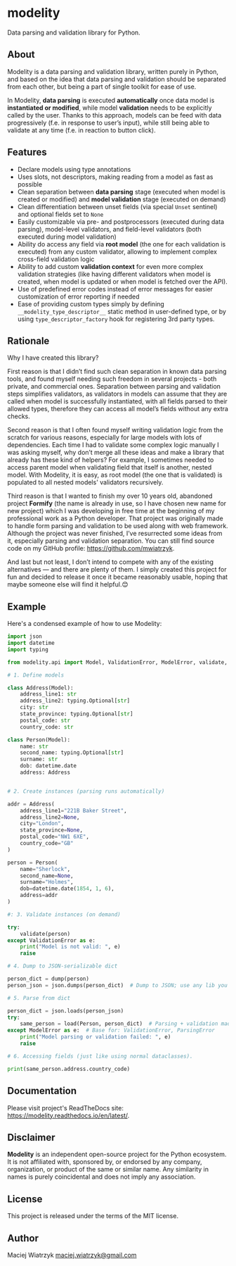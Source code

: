 # modelity

Data parsing and validation library for Python.

## About

Modelity is a data parsing and validation library, written purely in Python,
and based on the idea that data parsing and validation should be separated from
each other, but being a part of single toolkit for ease of use.

In Modelity, **data parsing** is executed **automatically** once data model is
**instantiated or modified**, while model **validation** needs to be explicitly
called by the user. Thanks to this approach, models can be feed with data
progressively (f.e. in response to user’s input), while still being able to
validate at any time (f.e. in reaction to button click).

## Features

* Declare models using type annotations
* Uses slots, not descriptors, making reading from a model as fast as possible
* Clean separation between **data parsing** stage (executed when model is
  created or modified) and **model validation** stage (executed on demand)
* Clean differentiation between unset fields (via special `Unset` sentinel) and
  optional fields set to `None`
* Easily customizable via pre- and postprocessors (executed during data
  parsing), model-level validators, and field-level validators (both executed
  during model validation)
* Ability do access any field via **root model** (the one for each validation is
  executed) from any custom validator, allowing to implement complex
  cross-field validation logic
* Ability to add custom **validation context** for even more complex validation
  strategies (like having different validators when model is created, when
  model is updated or when model is fetched over the API).
* Use of predefined error codes instead of error messages for easier
  customization of error reporting if needed
* Ease of providing custom types simply by defining
  `__modelity_type_descriptor__` static method in user-defined type, or by
  using `type_descriptor_factory` hook for registering 3rd party types.

## Rationale

Why I have created this library?

First reason is that I didn’t find such clean separation in known data parsing
tools, and found myself needing such freedom in several projects - both
private, and commercial ones. Separation between parsing and validation steps
simplifies validators, as validators in models can assume that they are called
when model is successfully instantiated, with all fields parsed to their
allowed types, therefore they can access all model’s fields without any extra
checks.

Second reason is that I often found myself writing validation logic from the
scratch for various reasons, especially for large models with lots of
dependencies. Each time I had to validate some complex logic manually I was
asking myself, why don’t merge all these ideas and make a library that already
has these kind of helpers? For example, I sometimes needed to access parent
model when validating field that itself is another, nested model. With
Modelity, it is easy, as root model (the one that is validated) is
populated to all nested models' validators recursively.

Third reason is that I wanted to finish my over 10 years old, abandoned project
**Formify** (the name is already in use, so I have chosen new name for new
project) which I was developing in free time at the beginning of my
professional work as a Python developer. That project was originally made to
handle form parsing and validation to be used along with web framework.
Although the project was never finished, I’ve resurrected some ideas from it,
especially parsing and validation separation. You can still find source code on
my GitHub profile: https://github.com/mwiatrzyk.

And last but not least, I don’t intend to compete with any of the existing
alternatives — and there are plenty of them. I simply created this project for
fun and decided to release it once it became reasonably usable, hoping that
maybe someone else will find it helpful.😊

## Example

Here's a condensed example of how to use Modelity:

```python
import json
import datetime
import typing

from modelity.api import Model, ValidationError, ModelError, validate, dump, load

# 1. Define models

class Address(Model):
    address_line1: str
    address_line2: typing.Optional[str]
    city: str
    state_province: typing.Optional[str]
    postal_code: str
    country_code: str

class Person(Model):
    name: str
    second_name: typing.Optional[str]
    surname: str
    dob: datetime.date
    address: Address


# 2. Create instances (parsing runs automatically)

addr = Address(
    address_line1="221B Baker Street",
    address_line2=None,
    city="London",
    state_province=None,
    postal_code="NW1 6XE",
    country_code="GB"
)

person = Person(
    name="Sherlock",
    second_name=None,
    surname="Holmes",
    dob=datetime.date(1854, 1, 6),
    address=addr
)

#: 3. Validate instances (on demand)

try:
    validate(person)
except ValidationError as e:
    print("Model is not valid: ", e)
    raise

# 4. Dump to JSON-serializable dict

person_dict = dump(person)
person_json = json.dumps(person_dict)  # Dump to JSON; use any lib you like to do that

# 5. Parse from dict

person_dict = json.loads(person_json)
try:
    same_person = load(Person, person_dict)  # Parsing + validation made by helper
except ModelError as e:  # Base for: ValidationError, ParsingError
    print("Model parsing or validation failed: ", e)
    raise

# 6. Accessing fields (just like using normal dataclasses).

print(same_person.address.country_code)
```

## Documentation

Please visit project's ReadTheDocs site: https://modelity.readthedocs.io/en/latest/.

## Disclaimer

**Modelity** is an independent open-source project for the Python ecosystem. It
is not affiliated with, sponsored by, or endorsed by any company, organization,
or product of the same or similar name. Any similarity in names is purely
coincidental and does not imply any association.

## License

This project is released under the terms of the MIT license.

## Author

Maciej Wiatrzyk <maciej.wiatrzyk@gmail.com>
